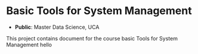 # Basic Tools for System Management

- **Public**: Master Data Science, UCA

This project contains document for the course basic Tools for System Management
hello 
